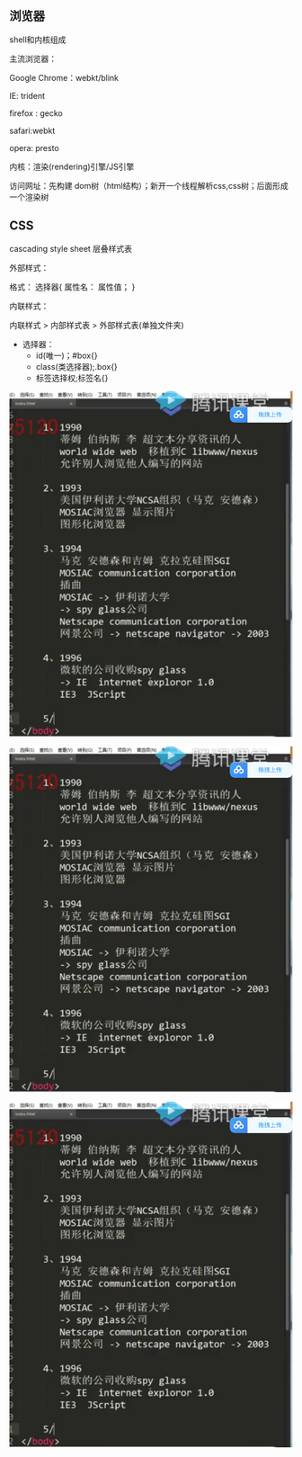 ## 浏览器
shell和内核组成

主流浏览器：

Google Chrome：webkt/blink

IE: trident

firefox : gecko

safari:webkt

opera: presto


内核：渲染(rendering)引擎/JS引擎

访问网址：先构建 dom树（html结构）；新开一个线程解析css,css树；后面形成一个渲染树
## CSS
cascading style sheet 层叠样式表

外部样式：

格式：
    选择器{
        属性名： 属性值；
    }

内联样式：
<div style=""></div>

内联样式 > 内部样式表 > 外部样式表(单独文件夹)

- 选择器：
    - id(唯一)；#box{}
    - class(类选择器);.box{}
    - 标签选择权;标签名{}




![Alt text](image.png)



![Alt text](image-1.png)






![Alt text](image-2.png)